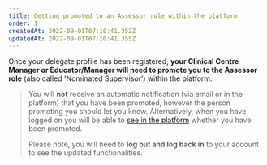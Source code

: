 ```yaml
---
title: Getting promoted to an Assessor role within the platform
order: 1
createdAt: 2022-09-01T07:10:41.352Z
updatedAt: 2022-09-01T07:10:41.355Z
---
```

Once your delegate profile has been registered, **your Clinical Centre Manager or Educator/Manager will need to promote you to the Assessor role** (also called 'Nominated Supervisor’) within the platform.​ 

> You will **not** receive an automatic notification (via email or in the platform) that you have been promoted, however the person promoting you should let you know. Alternatively, when you have logged on you will be able to [see in the platform](switching-applications) whether you have been promoted. ​
>
> ​Please note, you will need to **log out and log back in** to your account to see the updated functionalities.